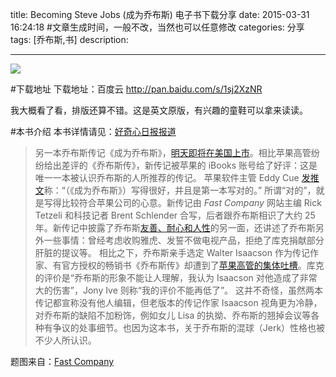 title: Becoming Steve Jobs (成为乔布斯) 电子书下载分享
date: 2015-03-31 16:24:18 #文章生成时间，一般不改，当然也可以任意修改
categories:  分享
tags: [乔布斯,书] 
description: 

---
![](http://www.qdaily.com/system/articles/articleshows/7652/medium/7652.jpg?1427086760)

#下载地址
下载地址：百度云
http://pan.baidu.com/s/1sj2XzNR

我大概看了看，排版还算不错。这是英文原版，有兴趣的童鞋可以拿来读读。

#本书介绍
本书详情请见：[好奇心日报报道](http://www.qdaily.com/display/articles/7652.html)


>另一本乔布斯传记《成为乔布斯》，[明天即将在美国上市](http://www.qdaily.com/display/articles/7640.html)。相比苹果高管纷纷给出差评的《乔布斯传》，新传记被苹果的 iBooks 账号给了好评：这是唯一一本被认识乔布斯的人所推荐的传记。
苹果软件主管 Eddy Cue [发推文](https://twitter.com/cue/status/577495428696043520)称：“（《成为乔布斯》）写得很好，并且是第一本写对的。”
所谓“对的”，就是写得比较符合苹果公司的心意。新传记由 *Fast Company* 网站主编 Rick Tetzeli 和科技记者 Brent Schlender 合写，后者跟乔布斯相识了大约 25 年。新传记中披露了乔布斯[友善、耐心和人性](http://www.fastcompany.com/3042432/the-steve-jobs-you-didnt-know-kind-patient-and-human)的另一面，还讲述了乔布斯另外一些事情：曾经考虑收购雅虎、发誓不做电视产品，拒绝了库克捐献部分肝脏的提议等。
相比之下，乔布斯亲手选定 Walter Isaacson 作为传记作家、有官方授权的畅销书《乔布斯传》却遭到了[苹果高管的集体吐槽](http://www.nytimes.com/2015/03/23/business/media/apple-opens-up-to-praise-new-book-on-steve-jobs-and-criticize-an-old-one.html?ref=business)。库克的评价是“乔布斯的形象不能让人理解，我认为 Isaacson 对他造成了非常大的伤害”，Jony Ive 则称“我的评价不能再低了”。
这并不奇怪，虽然两本传记都宣称没有他人编辑，但老版本的传记作家 Isaacson 视角更为冷静，对乔布斯的缺陷不加粉饰，例如女儿 Lisa 的执拗、乔布斯的翘掉会议等各种有争议的处事细节。也因为这本书，关于乔布斯的混球（Jerk）性格也被不少人所认识。

题图来自：[Fast Company](http://www.fastcompany.com/3043628/tim-cook-tried-to-offer-steve-jobs-a-portion-of-his-liver-jobs-refused) 




